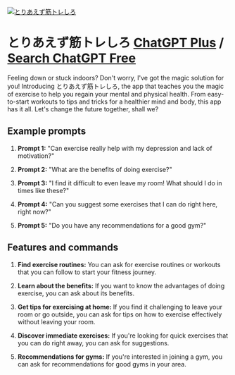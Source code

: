 
[![とりあえず筋トレしろ](https://files.oaiusercontent.com/file-COmzs8G04wUFoZtfg4f5DNJA?se=2123-10-16T08%3A21%3A54Z&sp=r&sv=2021-08-06&sr=b&rscc=max-age%3D31536000%2C%20immutable&rscd=attachment%3B%20filename%3Dkintoresiro_ritai02.jpg&sig=5ZR%2BJSwzj/kQX3gylYWpza72Weq7PKxt6k%2B1Kp4BEz0%3D)](https://chat.openai.com/g/g-MquoxXiEi-toriaezujin-toresiro)

# とりあえず筋トレしろ [ChatGPT Plus](https://chat.openai.com/g/g-MquoxXiEi-toriaezujin-toresiro) / [Search ChatGPT Free](https://gptcall.net/index.html#/?search=%E3%81%A8%E3%82%8A%E3%81%82%E3%81%88%E3%81%9A%E7%AD%8B%E3%83%88%E3%83%AC%E3%81%97%E3%82%8D)

Feeling down or stuck indoors? Don't worry, I've got the magic solution for you! Introducing とりあえず筋トレしろ, the app that teaches you the magic of exercise to help you regain your mental and physical health. From easy-to-start workouts to tips and tricks for a healthier mind and body, this app has it all. Let's change the future together, shall we?


## Example prompts

1. **Prompt 1:** "Can exercise really help with my depression and lack of motivation?"

2. **Prompt 2:** "What are the benefits of doing exercise?"

3. **Prompt 3:** "I find it difficult to even leave my room! What should I do in times like these?"

4. **Prompt 4:** "Can you suggest some exercises that I can do right here, right now?"

5. **Prompt 5:** "Do you have any recommendations for a good gym?"

## Features and commands

1. **Find exercise routines:** You can ask for exercise routines or workouts that you can follow to start your fitness journey.

2. **Learn about the benefits:** If you want to know the advantages of doing exercise, you can ask about its benefits.

3. **Get tips for exercising at home:** If you find it challenging to leave your room or go outside, you can ask for tips on how to exercise effectively without leaving your room.

4. **Discover immediate exercises:** If you're looking for quick exercises that you can do right away, you can ask for suggestions.

5. **Recommendations for gyms:** If you're interested in joining a gym, you can ask for recommendations for good gyms in your area.


